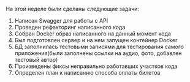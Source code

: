 На этой неделе были сделаны следующие задачи:
1. Написан Swagger для работы с API
2. Проведен рефакторинг написанного кода
3. Собран Docker образ написанного на данный момент кода
4. Был подготовлен сервер и на нем запущен контейнер Docker
5. БД заполнилась тестовыми записями для тестирования самого приложения(были заполнены ссылки на аудио, фото, добавлен тестовый автор)
6. Произведены фиксы неправильно работавших участков кода
7. Определен план к написанию способа оплаты билетов